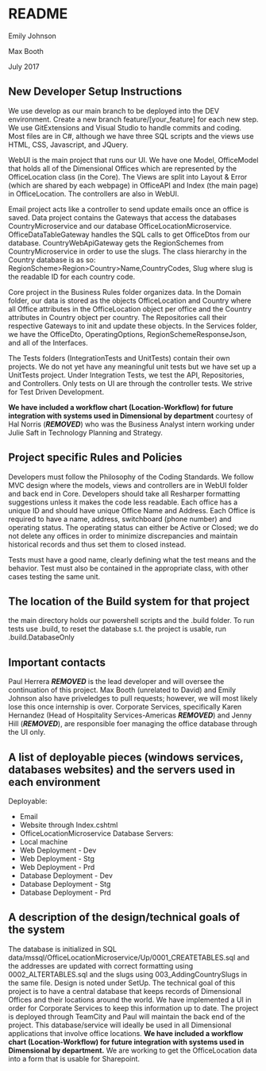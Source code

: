 # README

Emily Johnson

Max Booth

July 2017



## New Developer Setup Instructions
We use develop as our main branch to be deployed into the DEV environment. Create a new branch feature/[your_feature] 
for each new step. We use GitExtensions and Visual Studio to handle commits and coding. Most files are 
in C#, although we have three SQL scripts and the views use HTML, CSS, Javascript, and JQuery.

WebUI is the main project that runs our UI. We have one Model, OfficeModel that holds all of the Dimensional 
Offices which are represented by the OfficeLocation class (in the Core). The Views are split into Layout 
& Error (which are shared by each webpage) in OfficeAPI and Index (the main page) in OfficeLocation. The 
controllers are also in WebUI.

Email project acts like a controller to send update emails once an office is saved.
Data project contains the Gateways that access the databases CountryMicroservice and our database 
OfficeLocationMicroservice. OfficeDataTableGateway handles the SQL calls to get OfficeDtos from our 
database. CountryWebApiGateway gets the RegionSchemes from CountryMicroservice in order to use the 
slugs. The class hierarchy in the Country database is as so: RegionScheme>Region>Country>Name,CountryCodes,
Slug where slug is the readable ID for each country code.

Core project in the Business Rules folder organizes data. In the Domain folder, our data is stored as the objects 
OfficeLocation and Country where all Office attributes in the OfficeLocation object per office 
and the Country attributes in Country object per country. The Repositories call their respective Gateways 
to init and update these objects.
In the Services folder, we have the OfficeDto, OperatingOptions, RegionSchemeResponseJson, and all of the Interfaces.

The Tests folders (IntegrationTests and UnitTests) contain their own projects. We do not yet have any 
meaningful unit tests but we have set up a UnitTests project. Under Integration Tests, we test the API, 
Repositories, and Controllers. Only tests on UI are through the controller tests. We strive for Test Driven 
Development.

**We have included a workflow chart (Location-Workflow) for future integration with systems used in 
Dimensional by department** courtesy of Hal Norris (***REMOVED***) who was the Business Analyst intern 
working under Julie Saft in Technology Planning and Strategy.

## Project specific Rules and Policies
Developers must follow the Philosophy of the Coding Standards. We follow MVC design where the models, views 
and controllers are in WebUI folder and back end in Core. Developers should take all Resharper formatting 
suggestions unless it makes the code less readable. Each office has a unique ID and should have unique Office 
Name and Address. Each Office is required to have a name, address, switchboard (phone number) and operating 
status. The operating status can either be Active or Closed; we do not delete any offices in order to minimize 
discrepancies and maintain historical records and thus set them to closed instead.

Tests must have a good name, clearly defining what the test means and the behavior. Test must also be contained 
in the appropriate class, with other cases testing the same unit.

## The location of the Build system for that project
the main directory holds our powershell scripts and the .build folder. To run tests use .build, to 
reset the database s.t. the project is usable, run .build.DatabaseOnly

## Important contacts 
Paul Herrera ***REMOVED*** is the lead developer and will oversee the continuation of 
this project. Max Booth (unrelated to David) and Emily Johnson also have priveledges to pull requests;
however, we will most likely lose this once internship is over. Corporate Services, specifically Karen 
Hernandez (Head of Hospitality Services-Americas ***REMOVED***) and Jenny Hill 
(***REMOVED***), are responsible foer managing the office database through the UI only.

## A list of deployable pieces (windows services, databases websites) and the servers used in each environment
Deployable: 
* Email
* Website through Index.cshtml
* OfficeLocationMicroservice Database
Servers:
* Local machine
* Web Deployment - Dev
* Web Deployment - Stg
* Web Deployment - Prd
* Database Deployment - Dev
* Database Deployment - Stg
* Database Deployment - Prd

## A description of the design/technical goals of the system
The database is initialized in SQL data/mssql/OfficeLocationMicroservice/Up/0001_CREATETABLES.sql 
and the addresses are updated with correct formatting using 0002_ALTERTABLES.sql and the slugs using 
003_AddingCountrySlugs in the same file. Design is noted under SetUp. The technical goal of this project 
is to have a central database that keeps records of Dimensional Offices and their locations around the world. 
We have implemented a UI in order for Corporate Services to keep this information up to date. The project is 
deployed through TeamCity and Paul will maintain the back end of the project. This database/service will 
ideally be used in all Dimensional applications that involve office locations. **We have included a workflow 
chart (Location-Workflow) for future integration with systems used in Dimensional by department.** We are working 
to get the OfficeLocation data into a form that is usable for Sharepoint.

